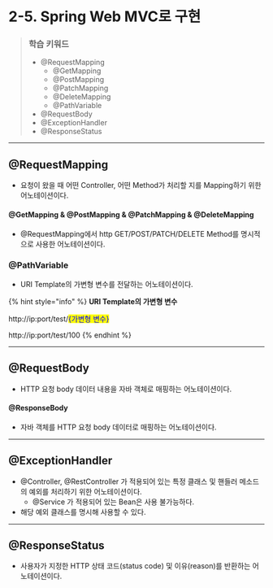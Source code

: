 # 2-5. Spring Web MVC로 구현

> ### 학습 키워드
>
> * @RequestMapping
>   * @GetMapping
>   * @PostMapping
>   * @PatchMapping
>   * @DeleteMapping
>   * @PathVariable
> * @RequestBody
> * @ExceptionHandler
> * @ResponseStatus

***

## @RequestMapping

* 요청이 왔을 때 어떤 Controller, 어떤 Method가 처리할 지를 Mapping하기 위한 어노테이션이다.

#### @GetMapping & @PostMapping & @PatchMapping & @DeleteMapping

* @RequestMapping에서 http GET/POST/PATCH/DELETE Method를 명시적으로 사용한 어노테이션이다.

### @PathVariable

* URI Template의 가변형 변수를 전달하는 어노테이션이다.

{% hint style="info" %}
**URI Template의 가변형 변수**

http://ip:port/test/<mark style="color:blue;">{가변형 변수}</mark>

http://ip:port/test/100
{% endhint %}

***

## @RequestBody

* HTTP 요청 body 데이터 내용을 자바 객체로 매핑하는 어노테이션이다.

#### @ResponseBody

* 자바 객체를 HTTP 요청 body 데이터로 매핑하는 어노테이션이다.

***

## @ExceptionHandler

* @Controller, @RestController 가 적용되어 있는 특정 클래스 및 핸들러 메소드의 예외를 처리하기 위한 어노테이션이다.
  * @Service 가 적용되어 있는 Bean은 사용 불가능하다.
* 해당 예외 클래스를 명시해 사용할 수 있다.

***

## @ResponseStatus

* 사용자가 지정한 HTTP 상태 코드(status code) 및 이유(reason)를 반환하는 어노테이션이다.
